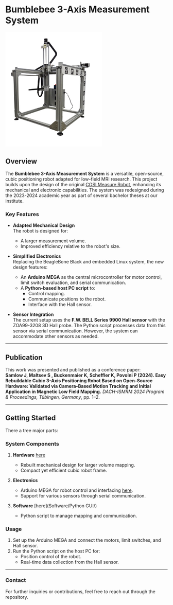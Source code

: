 
# Bumblebee 3-Axis Measurement System

<img src="Hardware/Images/cutTotalImage.png" width="300">  

## Overview

The **Bumblebee 3-Axis Measurement System** is a versatile, open-source, cubic positioning robot adapted for low-field MRI research. This project builds upon the design of the original [COSI Measure Robot](https://www.opensourceimaging.org/project/cosi-measure/), enhancing its mechanical and electronic capabilities. The system was redesigned during the 2023-2024 academic year as part of several bachelor theses at our institute.

### Key Features
- **Adapted Mechanical Design**  
  The robot is designed for:
  - A larger measurement volume.
  - Improved efficiency relative to the robot's size.

- **Simplified Electronics**  
  Replacing the BeagleBone Black and embedded Linux system, the new design features:
  - An **Arduino MEGA** as the central microcontroller for motor control, limit switch evaluation, and serial communication.
  - A **Python-based host PC script** to:
    - Control mapping.
    - Communicate positions to the robot.
    - Interface with the Hall sensor.

- **Sensor Integration**  
  The current setup uses the **F.W. BELL Series 9900 Hall sensor** with the ZOA99-3208 3D Hall probe. The Python script processes data from this sensor via serial communication. However, the system can accommodate other sensors as needed.

---

## Publication

This work was presented and published as a conference paper:  
**Samlow J, Maltsev S , Buckenmaier K, Scheffler K, Povolni P (2024). Easy Rebuildable Cubic 3-Axis Positioning Robot Based on Open-Source Hardware: Validated via Camera-Based Motion Tracking and Initial Application in Magnetic Low Field Mapping.** *DACH-ISMRM 2024 Program & Proceedings, Tübingen, Germany*, pp. 1–2.

---

## Getting Started

There a tree major parts:

### System Components
1. **Hardware** [here](Hardware)
   - Rebuilt mechanical design for larger volume mapping.
   - Compact yet efficient cubic robot frame.

2. **Electronics** 
   - Arduino MEGA for robot control and interfacing [here](Software/Arduino/).
   - Support for various sensors through serial communication.

3. **Software** [here](Software/Python GUI/)
   - Python script to manage mapping and communication.

### Usage
1. Set up the Arduino MEGA and connect the motors, limit switches, and Hall sensor.
2. Run the Python script on the host PC for:
   - Position control of the robot.
   - Real-time data collection from the Hall sensor.

---

### Contact
For further inquiries or contributions, feel free to reach out through the repository. 

